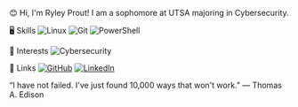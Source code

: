 😊 Hi, I'm Ryley Prout!
I am a sophomore at UTSA majoring in Cybersecurity. 

🖥️ Skills
![Linux](https://img.shields.io/badge/Linux-blue)
![Git](https://img.shields.io/badge/GitHub-purple)
![PowerShell](https://img.shields.io/badge/Powershell-violet)

🎉 Interests
![Cybersecurity](https://img.shields.io/badge/Cybersecurity-magenta)
 

🔗 Links
[![GitHub](https://img.shields.io/badge/GitHub-pink)](https://github.com/RyleyP3/ryley-prout)
[![LinkedIn](https://img.shields.io/badge/LinkedIn-indigo)](https://www.linkedin.com/in/ryley-prout-84781b38b/)

“I have not failed. I've just found 10,000 ways that won't work.” ― Thomas A. Edison

